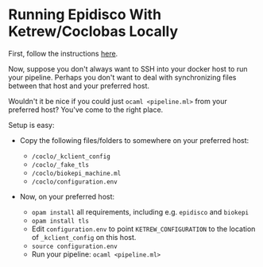# Running Epidisco With Ketrew/Coclobas Locally

First, follow the instructions [here](running-on-coclobas.md).

Now, suppose you don't always want to SSH into your docker host to run your pipeline. Perhaps you don't want to deal with synchronizing files between that host and your preferred host.

Wouldn't it be nice if you could just `ocaml <pipeline.ml>` from your preferred host? You've come to the right place.

Setup is easy:

* Copy the following files/folders to somewhere on your preferred host:
   * `/coclo/_kclient_config`
   * `/coclo/_fake_tls`
   * `/coclo/biokepi_machine.ml`
   * `/coclo/configuration.env`

* Now, on your preferred host:
   * `opam install` all requirements, including e.g. `epidisco` and `biokepi`
   * `opam install tls`
   * Edit `configuration.env` to point `KETREW_CONFIGURATION` to the location of `_kclient_config` on this host.
   * `source configuration.env`
   * Run your pipeline: `ocaml <pipeline.ml>`
